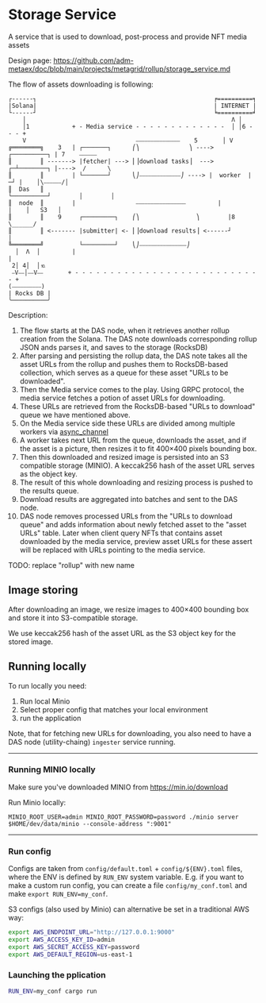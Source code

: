 # Storage Service

A service that is used to download, post-process and provide NFT media assets

Design page: https://github.com/adm-metaex/doc/blob/main/projects/metagrid/rollup/storage_service.md

The flow of assets downloading is following:

```
┌------┐                                                  ╒==========╕
|Solana|                                                  | INTERNET |
└------┘                                                  ╘==========╛
    │                                                          Λ │
    │1            + - Media service - - - - - - - - - - - - -  │ │6 - - - +
    V                               ⎯⎯⎯⎯⎯⎯⎯⎯⎯⎯⎯⎯⎯⎯⎯    5       │ V             
╔════════╗    3   | ┌───────┐      ⎛⎞              ⎞ ---->   ┌──────────┐ | 7    ⎯⎯⎯⎯⎯⎯
║        ║ -------> |fetcher| ---> ⎜⎟download tasks⎟  ---> ┌─┴────────┐ |---->  /      \
║        ║        | └───────┘      ⎝⎠⎯⎯⎯⎯⎯⎯⎯⎯⎯⎯⎯⎯⎯⎯⎠ ----> |  worker  |─┘ |    │\⎯⎯⎯⎯⎯⎯/│
║  Das   ║                                                 └──────────┘        │        │
║  node  ║        |                 ⎯⎯⎯⎯⎯⎯⎯⎯⎯⎯⎯⎯⎯⎯⎯⎯⎯         |           |    │   S3   │
║        ║    9     ┌─────────┐    ⎛⎞                ⎞        |8                \______/
║        ║ <------- |submitter| <- ⎜⎟download results⎟ <------┘           |
╚════════╝          └─────────┘    ⎝⎠⎯⎯⎯⎯⎯⎯⎯⎯⎯⎯⎯⎯⎯⎯⎯⎯⎠ 
  │  Λ  │         |                                                       |
 2│ 4│  │⒑
 ⎯V⎯⎯│⎯⎯V⎯⎯       + - - - - - - - - - - - - - - - - - - - - - - - - - - - +
(⎯⎯⎯⎯⎯⎯⎯⎯⎯⎯)
| Rocks DB |
╰──────────╯    
```

Description:

1. The flow starts at the DAS node, when it retrieves another rollup creation from the Solana.
  The DAS note downloads corresponding rollup JSON ands parses it, and saves to the storage (RocksDB)
2. After parsing and persisting the rollup data, the DAS note takes all the asset URLs from the rollup
  and pushes them to RocksDB-based collection, which serves as a queue for these asset "URLs to be downloaded".
3. Then the Media service comes to the play. Using GRPC protocol, the media service fetches a potion
  of asset URLs for downloading.
4. These URLs are retrieved from the RocksDB-based "URLs to download" queue we have mentioned above.
5. On the Media service side these URLs are divided among multiple workers via
  [async_channel](https://docs.rs/async-channel/latest/async_channel/)
6. A worker takes next URL from the queue, downloads the asset, and if the asset is a picture,
  then resizes it to fit 400×400 pixels bounding box.
7. Then this downloaded and resized image is persisted into an S3 compatible storage (MINIO).
  A keccak256 hash of the asset URL serves as the object key.
8. The result of this whole downloading and resizing  process is pushed to the results queue.
9. Download results are aggregated into batches and sent to the DAS node.
10. DAS node removes processed URLs from the "URLs to download queue" and adds information
  about newly fetched asset to the "asset URLs" table.
  Later when client query NFTs that contains asset downloaded by the media service,
  preview asset URLs for these assert will be replaced with URLs pointing to the media service.

TODO: replace "rollup" with new name

## Image storing

After downloading an image, we resize images to 400×400 bounding box and store it into S3-compatible storage.

We use keccak256 hash of the asset URL as the S3 object key for the stored image.

## Running locally

To run locally you need:

1. Run local Minio
2. Select proper config that matches your local environment
3. run the application

Note, that for fetching new URLs for downloading, you also need to have a DAS node (utility-chaing)
`ingester` service running.

---

### Running MINIO locally

Make sure you've downloaded MINIO from https://min.io/download

Run Minio locally:
```
MINIO_ROOT_USER=admin MINIO_ROOT_PASSWORD=password ./minio server $HOME/dev/data/minio --console-address ":9001"
```

---

### Run config

Configs are taken from `config/default.toml` + `config/${ENV}.toml` files, where the ENV is defined by `RUN_ENV` system variable.
E.g. if you want to make a custom run config, you can create a file `config/my_conf.toml` and make `export RUN_ENV=my_conf`.

S3 configs (also used by Minio) can alternative be set in a traditional AWS way:

```sh
export AWS_ENDPOINT_URL="http://127.0.0.1:9000"
export AWS_ACCESS_KEY_ID=admin
export AWS_SECRET_ACCESS_KEY=password
export AWS_DEFAULT_REGION=us-east-1
```

### Launching the pplication

```sh
RUN_ENV=my_conf cargo run
```